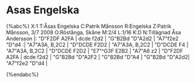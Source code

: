 # Asas Engelska

{%abc%}
X:1
T:Åsas Engelska
C:Patrik Månsson
R:Engelska
Z:Patrik Månsson, 3/7 2008
O:Röstånga, Skåne
M:2/4
L:1/16
K:D
N:Tillägnad Åsa Andersson
|: "D"F2DF A2FA | dcde f2d2 | "G"B2Bd "D"A2d2 | "A7"f2e2 "D"d4 :|
 "A7"A3A, B,2C2 | "D"DCDE F2D2 | "A7"A3A, B,2C2 | "D"DCDE F4 | "A7"A3A, B,2C2 | "D"DCDE F2D2 | "E7"^G3F E2B2 | "A7"A6 z2 |
 "D"F2DF A2FA | dcde f2d2 | "G"B2Bd "D"A2F2 | "G"B2Bd "D"A4 | "G"B2Bd "D"A2d2| "A7"f2e2 "D"d4 |

{%endabc%}


